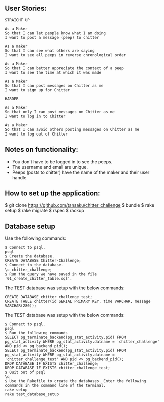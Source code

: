 User Stories:
-------

```
STRAIGHT UP

As a Maker
So that I can let people know what I am doing  
I want to post a message (peep) to chitter

As a maker
So that I can see what others are saying  
I want to see all peeps in reverse chronological order

As a Maker
So that I can better appreciate the context of a peep
I want to see the time at which it was made

As a Maker
So that I can post messages on Chitter as me
I want to sign up for Chitter

HARDER

As a Maker
So that only I can post messages on Chitter as me
I want to log in to Chitter

As a Maker
So that I can avoid others posting messages on Chitter as me
I want to log out of Chitter
```

Notes on functionality:
------

* You don't have to be logged in to see the peeps.
* The username and email are unique.
* Peeps (posts to chitter) have the name of the maker and their user handle.

How to set up the application:
------

$ git clone https://github.com/tansaku/chitter_challenge
$ bundle
$ rake setup
$ rake migrate
$ rspec
$ rackup


Database setup 
------

Use the following commands:
```
$ Connect to psql.
psql
$ Create the database.
CREATE DATABASE Chitter-Challenge;
$ Connect to the database.
\c chitter_challenge;
$ Run the query we have saved in the file '01_create_chitter_table.sql'.
```

The TEST database was setup with the below commands:
```
CREATE DATABASE chitter_challenge_test;
CREATE TABLE chitter(id SERIAL PRIMARY KEY, time VARCHAR, message VARCHAR(280)); 
```

The TEST database was setup with the below commands:
```
$ Connect to psql.
psql
$ Run the following commands
SELECT pg_terminate_backend(pg_stat_activity.pid) FROM pg_stat_activity WHERE pg_stat_activity.datname = 'chitter_challenge' AND pid <> pg_backend_pid();
SELECT pg_terminate_backend(pg_stat_activity.pid) FROM pg_stat_activity WHERE pg_stat_activity.datname = 'chitter_challenge_test' AND pid <> pg_backend_pid();
DROP DATABASE IF EXISTS chitter_challenge;
DROP DATABASE IF EXISTS chitter_challenge_test;
$ Quit out of psql
\q
$ Use the Rakefile to create the databases. Enter the following commands in the command line of the terminal.
rake setup
rake test_database_setup
```